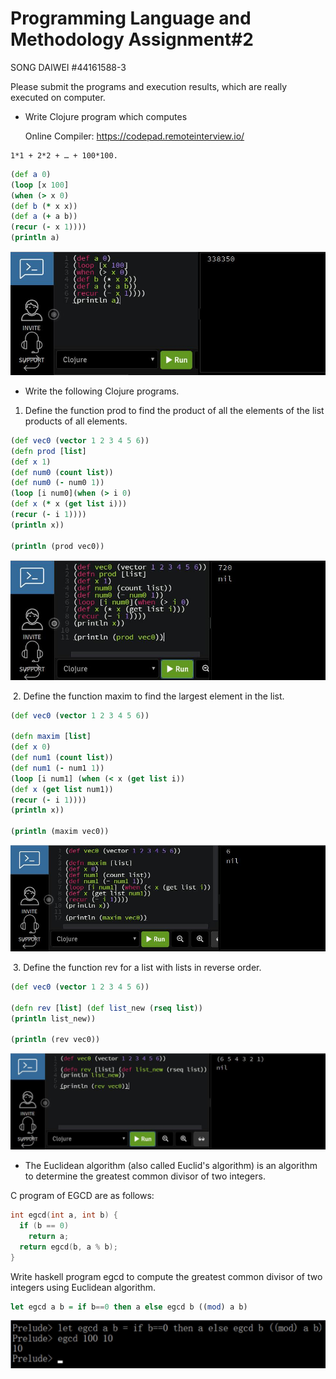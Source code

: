 # Programming Language and Methodology Assignment#2 
SONG DAIWEI #44161588-3

Please submit the programs and execution results, which are really executed on computer.

- Write Clojure program which computes

  Online Compiler: https://codepad.remoteinterview.io/


```
1*1 + 2*2 + … + 100*100.
```

```clojure
(def a 0)
(loop [x 100]
(when (> x 0) 
(def b (* x x))
(def a (+ a b))
(recur (- x 1))))
(println a)
```
![clojure](img/assignment2_1.jpg)



- Write the following Clojure programs. 

1. Define the function prod to find the product of all the elements of the list products of all elements.

```clojure
(def vec0 (vector 1 2 3 4 5 6))
(defn prod [list]
(def x 1) 
(def num0 (count list))
(def num0 (- num0 1))
(loop [i num0](when (> i 0)
(def x (* x (get list i)))
(recur (- i 1))))
(println x))

(println (prod vec0))


```

![clojure](img/assignment2_2.jpg)

​	2. Define the function maxim to find the largest element in the list.

```clojure
(def vec0 (vector 1 2 3 4 5 6))

(defn maxim [list]
(def x 0)
(def num1 (count list))
(def num1 (- num1 1))
(loop [i num1] (when (< x (get list i))
(def x (get list num1))
(recur (- i 1))))
(println x))

(println (maxim vec0))
```

![clojure](img/assignment2_3.jpg)

​	3. Define the function rev for a list with lists in reverse order.

```clojure
(def vec0 (vector 1 2 3 4 5 6))

(defn rev [list] (def list_new (rseq list))
(println list_new))

(println (rev vec0))
```

![clojure](img/assignment2_4.jpg)



- The Euclidean algorithm (also called Euclid's algorithm) is an algorithm to determine the greatest common divisor of two integers.

C program of EGCD are as follows:

```c
int egcd(int a, int b) {  
  if (b == 0)  
    return a;  
  return egcd(b, a % b);  
}  
```

Write haskell program egcd to compute the greatest common divisor of two integers using Euclidean algorithm.

```haskell
let egcd a b = if b==0 then a else egcd b ((mod) a b)
```


![clojure](img/assignment2_5.jpg)